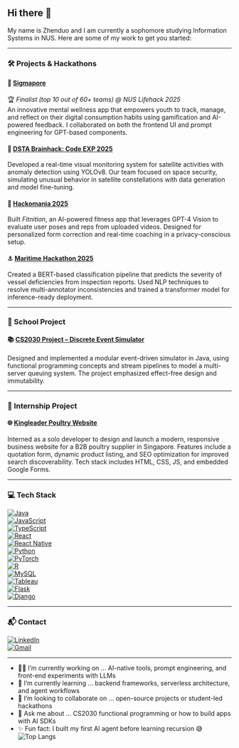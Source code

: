 ## Hi there 👋

<!--
**Path-yang/Path-yang** is a ✨ _special_ ✨ repository because its `README.md` (this file) appears on your GitHub profile.
-->
My name is Zhenduo and I am currently a sophomore studying Information Systems in NUS.
Here are some of my work to get you started:

---

### 🛠️ Projects & Hackathons

#### 🔶 [Sigmapore](https://github.com/clemenong1/Sigmapore)
🏆 *Finalist (top 10 out of 60+ teams) @ NUS Lifehack 2025*  
An innovative mental wellness app that empowers youth to track, manage, and reflect on their digital consumption habits using gamification and AI-powered feedback. I collaborated on both the frontend UI and prompt engineering for GPT-based components.

#### 🚀 [DSTA Brainhack: Code EXP 2025](https://github.com/Path-yang/DSTA-Code-Exp-2025)
Developed a real-time visual monitoring system for satellite activities with anomaly detection using YOLOv8. Our team focused on space security, simulating unusual behavior in satellite constellations with data generation and model fine-tuning.

#### 🧠 [Hackomania 2025](https://github.com/Path-yang/Hackomania_2025)
Built *Fitnition*, an AI-powered fitness app that leverages GPT-4 Vision to evaluate user poses and reps from uploaded videos. Designed for personalized form correction and real-time coaching in a privacy-conscious setup.

#### ⚓ [Maritime Hackathon 2025](https://github.com/Path-yang/Maritime-Hackathon-2025)
Created a BERT-based classification pipeline that predicts the severity of vessel deficiencies from inspection reports. Used NLP techniques to resolve multi-annotator inconsistencies and trained a transformer model for inference-ready deployment.

---

### 🏫 School Project

#### 📚 [CS2030 Project – Discrete Event Simulator](https://github.com/Path-yang/CS2030-Project)
Designed and implemented a modular event-driven simulator in Java, using functional programming concepts and stream pipelines to model a multi-server queuing system. The project emphasized effect-free design and immutability.

---

### 💼 Internship Project

#### 🌐 [Kingleader Poultry Website](https://www.kingleaderpoultry.com/)
Interned as a solo developer to design and launch a modern, responsive business website for a B2B poultry supplier in Singapore. Features include a quotation form, dynamic product listing, and SEO optimization for improved search discoverability. Tech stack includes HTML, CSS, JS, and embedded Google Forms.

---

### 💻 Tech Stack

[![Java](https://img.shields.io/badge/Java-ED8B00?style=for-the-badge&logo=java&logoColor=white)](https://github.com/Ileriayo/markdown-badges)  
[![JavaScript](https://img.shields.io/badge/javascript-F7DF1E?style=for-the-badge&logo=javascript&logoColor=black)](https://github.com/Ileriayo/markdown-badges)  
[![TypeScript](https://img.shields.io/badge/typescript-007ACC?style=for-the-badge&logo=typescript&logoColor=white)](https://github.com/Ileriayo/markdown-badges)  
[![React](https://img.shields.io/badge/react-20232A?style=for-the-badge&logo=react&logoColor=61DAFB)](https://github.com/Ileriayo/markdown-badges)  
[![React Native](https://img.shields.io/badge/react_native-20232A?style=for-the-badge&logo=react&logoColor=61DAFB)](https://github.com/Ileriayo/markdown-badges)  
[![Python](https://img.shields.io/badge/python-3776AB?style=for-the-badge&logo=python&logoColor=white)](https://github.com/Ileriayo/markdown-badges)  
[![PyTorch](https://img.shields.io/badge/pytorch-EE4C2C?style=for-the-badge&logo=pytorch&logoColor=white)](https://github.com/Ileriayo/markdown-badges)  
[![R](https://img.shields.io/badge/R-276DC3?style=for-the-badge&logo=r&logoColor=white)](https://github.com/Ileriayo/markdown-badges)  
[![MySQL](https://img.shields.io/badge/mysql-00000F?style=for-the-badge&logo=mysql&logoColor=white)](https://github.com/Ileriayo/markdown-badges)  
[![Tableau](https://img.shields.io/badge/Tableau-E97627?style=for-the-badge&logo=Tableau&logoColor=white)](https://github.com/Ileriayo/markdown-badges)  
[![Flask](https://img.shields.io/badge/flask-000000?style=for-the-badge&logo=flask&logoColor=white)](https://github.com/Ileriayo/markdown-badges)  
[![Django](https://img.shields.io/badge/django-092E20?style=for-the-badge&logo=django&logoColor=white)](https://github.com/Ileriayo/markdown-badges)

---

### 📬 Contact

[![LinkedIn](https://img.shields.io/badge/LinkedIn-blue?style=for-the-badge&logo=linkedin&logoColor=white)](https://www.linkedin.com/in/z-d-yang-3181b1208)  
[![Gmail](https://img.shields.io/badge/Gmail-D14836?style=for-the-badge&logo=gmail&logoColor=white)](mailto:yangzhenduoroger2002@gmail.com)

---

- 🧑‍💻 I’m currently working on ... AI-native tools, prompt engineering, and front-end experiments with LLMs  
- 🌱 I’m currently learning ... backend frameworks, serverless architecture, and agent workflows  
- 🤝 I’m looking to collaborate on ... open-source projects or student-led hackathons  
- 💬 Ask me about ... CS2030 functional programming or how to build apps with AI SDKs  
- ✨ Fun fact: I built my first AI agent before learning recursion 😅
![Top Langs](https://github-readme-stats.vercel.app/api/top-langs/?username=Path-yang&layout=compact)
